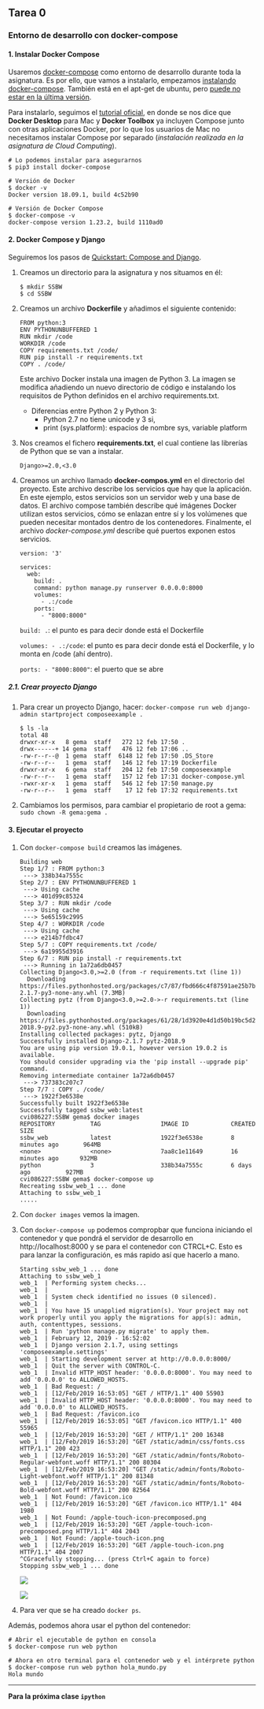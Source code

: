 ## Tarea 0

### Entorno de desarrollo con docker-compose

#### 1. Instalar Docker Compose

Usaremos [docker-compose](https://docs.docker.com/compose/) como entorno de desarrollo durante toda la asignatura. Es por ello, que vamos a instalarlo, empezamos [instalando docker-compose](https://docs.docker.com/compose/install/). También está en el apt-get de ubuntu, pero [puede no estar en la última versión](https://linuxize.com/post/how-to-install-and-use-docker-compose-on-ubuntu-18-04/).

Para instalarlo, seguimos el [tutorial oficial](https://docs.docker.com/compose/install/), en donde se nos dice que **Docker Desktop** para Mac y **Docker Toolbox** ya incluyen Compose junto con otras aplicaciones Docker, por lo que los usuarios de Mac no necesitamos instalar Compose por separado (_instalación realizada en la asignatura de Cloud Computing_).

~~~
# Lo podemos instalar para asegurarnos
$ pip3 install docker-compose

# Versión de Docker
$ docker -v
Docker version 18.09.1, build 4c52b90

# Versión de Docker Compose
$ docker-compose -v
docker-compose version 1.23.2, build 1110ad0
~~~

#### 2. Docker Compose y Django

Seguiremos los pasos de [Quickstart: Compose and Django](https://docs.docker.com/compose/django/).

1. Creamos un directorio para la asignatura y nos situamos en él:

	~~~
	$ mkdir SSBW
	$ cd SSBW
	~~~


2. Creamos un archivo **Dockerfile** y añadimos el siguiente contenido:

	~~~
	FROM python:3
	ENV PYTHONUNBUFFERED 1
	RUN mkdir /code
	WORKDIR /code
	COPY requirements.txt /code/
	RUN pip install -r requirements.txt
	COPY . /code/
	~~~

	Este archivo Docker instala una imagen de Python 3. La imagen se modifica añadiendo un nuevo directorio de código e instalando los requisitos de Python definidos en el archivo requirements.txt.

	- Diferencias entre Python 2 y Python 3:
		- Python 2.7 no tiene unicode y 3 si,
		- print (sys.platform): espacios de nombre sys, variable platform


3. Nos creamos el fichero **requirements.txt**, el cual contiene las librerías de Python que se van a instalar.

	~~~
	Django>=2.0,<3.0
	~~~


4. Creamos un archivo llamado **docker-compos.yml** en el directorio del proyecto. Este archivo describe los servicios que hay que la aplicación. En este ejemplo, estos servicios son un servidor web y una base de datos. El archivo compose también describe qué imágenes Docker utilizan estos servicios, cómo se enlazan entre sí y los volúmenes que pueden necesitar montados dentro de los contenedores. Finalmente, el archivo _docker-compose.yml_ describe qué puertos exponen estos servicios.

	~~~
	version: '3'

	services:
	  web:
	    build: .
	    command: python manage.py runserver 0.0.0.0:8000
	    volumes:
	      - .:/code
	    ports:
	      - "8000:8000"
	~~~

	`build: .`: el punto es para decir donde está el Dockerfile

	`volumes: - .:/code`: el punto es para decir donde está el Dockerfile, y lo monta en /code (ahí dentro).

	`ports: - "8000:8000"`: el puerto que se abre


##### 2.1. Crear proyecto Django

1. Para crear un proyecto Django, hacer: `docker-compose run web django-admin startproject composeexample .`

	~~~
	$ ls -la
	total 48
	drwxr-xr-x   8 gema  staff   272 12 feb 17:50 .
	drwx------+ 14 gema  staff   476 12 feb 17:06 ..
	-rw-r--r--@  1 gema  staff  6148 12 feb 17:50 .DS_Store
	-rw-r--r--   1 gema  staff   146 12 feb 17:19 Dockerfile
	drwxr-xr-x   6 gema  staff   204 12 feb 17:50 composeexample
	-rw-r--r--   1 gema  staff   157 12 feb 17:31 docker-compose.yml
	-rwxr-xr-x   1 gema  staff   546 12 feb 17:50 manage.py
	-rw-r--r--   1 gema  staff    17 12 feb 17:32 requirements.txt
	~~~


2. Cambiamos los permisos, para cambiar el propietario de root a gema: `sudo chown -R gema:gema .`


#### 3. Ejecutar el proyecto

1. Con `docker-compose build` creamos las imágenes.

	~~~~
	Building web
	Step 1/7 : FROM python:3
	 ---> 338b34a7555c
	Step 2/7 : ENV PYTHONUNBUFFERED 1
	 ---> Using cache
	 ---> 401d99c85324
	Step 3/7 : RUN mkdir /code
	 ---> Using cache
	 ---> 5e65159c2995
	Step 4/7 : WORKDIR /code
	 ---> Using cache
	 ---> e214b7fdbc47
	Step 5/7 : COPY requirements.txt /code/
	 ---> 6a19955d3916
	Step 6/7 : RUN pip install -r requirements.txt
	 ---> Running in 1a72a6db0457
	Collecting Django<3.0,>=2.0 (from -r requirements.txt (line 1))
	  Downloading https://files.pythonhosted.org/packages/c7/87/fbd666c4f87591ae25b7bb374298e8629816e87193c4099d3608ef11fab9/Django-2.1.7-py3-none-any.whl (7.3MB)
	Collecting pytz (from Django<3.0,>=2.0->-r requirements.txt (line 1))
	  Downloading https://files.pythonhosted.org/packages/61/28/1d3920e4d1d50b19bc5d24398a7cd85cc7b9a75a490570d5a30c57622d34/pytz-2018.9-py2.py3-none-any.whl (510kB)
	Installing collected packages: pytz, Django
	Successfully installed Django-2.1.7 pytz-2018.9
	You are using pip version 19.0.1, however version 19.0.2 is available.
	You should consider upgrading via the 'pip install --upgrade pip' command.
	Removing intermediate container 1a72a6db0457
	 ---> 737383c207c7
	Step 7/7 : COPY . /code/
	 ---> 1922f3e6538e
	Successfully built 1922f3e6538e
	Successfully tagged ssbw_web:latest
	cvi086227:SSBW gema$ docker images
	REPOSITORY          TAG                 IMAGE ID            CREATED             SIZE
	ssbw_web            latest              1922f3e6538e        8 minutes ago       964MB
	<none>              <none>              7aa8c1e11649        16 minutes ago      932MB
	python              3                   338b34a7555c        6 days ago          927MB
	cvi086227:SSBW gema$ docker-compose up
	Recreating ssbw_web_1 ... done
	Attaching to ssbw_web_1
	.....
	~~~~


2. Con `docker images` vemos la imagen.


3. Con `docker-compose up` podemos compropbar que funciona iniciando el contenedor y que pondrá el servidor de desarrollo en http://localhost:8000 y se para el contenedor con CTRCL+C. Esto es para lanzar la configuración, es más rapido así que hacerlo a mano.

	~~~
	Starting ssbw_web_1 ... done
	Attaching to ssbw_web_1
	web_1  | Performing system checks...
	web_1  |
	web_1  | System check identified no issues (0 silenced).
	web_1  |
	web_1  | You have 15 unapplied migration(s). Your project may not work properly until you apply the migrations for app(s): admin, auth, contenttypes, sessions.
	web_1  | Run 'python manage.py migrate' to apply them.
	web_1  | February 12, 2019 - 16:52:02
	web_1  | Django version 2.1.7, using settings 'composeexample.settings'
	web_1  | Starting development server at http://0.0.0.0:8000/
	web_1  | Quit the server with CONTROL-C.
	web_1  | Invalid HTTP_HOST header: '0.0.0.0:8000'. You may need to add '0.0.0.0' to ALLOWED_HOSTS.
	web_1  | Bad Request: /
	web_1  | [12/Feb/2019 16:53:05] "GET / HTTP/1.1" 400 55903
	web_1  | Invalid HTTP_HOST header: '0.0.0.0:8000'. You may need to add '0.0.0.0' to ALLOWED_HOSTS.
	web_1  | Bad Request: /favicon.ico
	web_1  | [12/Feb/2019 16:53:05] "GET /favicon.ico HTTP/1.1" 400 55965
	web_1  | [12/Feb/2019 16:53:20] "GET / HTTP/1.1" 200 16348
	web_1  | [12/Feb/2019 16:53:20] "GET /static/admin/css/fonts.css HTTP/1.1" 200 423
	web_1  | [12/Feb/2019 16:53:20] "GET /static/admin/fonts/Roboto-Regular-webfont.woff HTTP/1.1" 200 80304
	web_1  | [12/Feb/2019 16:53:20] "GET /static/admin/fonts/Roboto-Light-webfont.woff HTTP/1.1" 200 81348
	web_1  | [12/Feb/2019 16:53:20] "GET /static/admin/fonts/Roboto-Bold-webfont.woff HTTP/1.1" 200 82564
	web_1  | Not Found: /favicon.ico
	web_1  | [12/Feb/2019 16:53:20] "GET /favicon.ico HTTP/1.1" 404 1980
	web_1  | Not Found: /apple-touch-icon-precomposed.png
	web_1  | [12/Feb/2019 16:53:20] "GET /apple-touch-icon-precomposed.png HTTP/1.1" 404 2043
	web_1  | Not Found: /apple-touch-icon.png
	web_1  | [12/Feb/2019 16:53:20] "GET /apple-touch-icon.png HTTP/1.1" 404 2007
	^CGracefully stopping... (press Ctrl+C again to force)
	Stopping ssbw_web_1 ... done
	~~~

	![](imagenes/2.png)

	![](imagenes/1.png)


4. Para ver que se ha creado `docker ps`.


Además, podemos ahora usar el python del contenedor:

~~~
# Abrir el ejecutable de python en consola
$ docker-compose run web python

# Ahora en otro terminal para el contenedor web y el intérprete python
$ docker-compose run web python hola_mundo.py
Hola mundo
~~~

----

**Para la próxima clase `ipython`**
